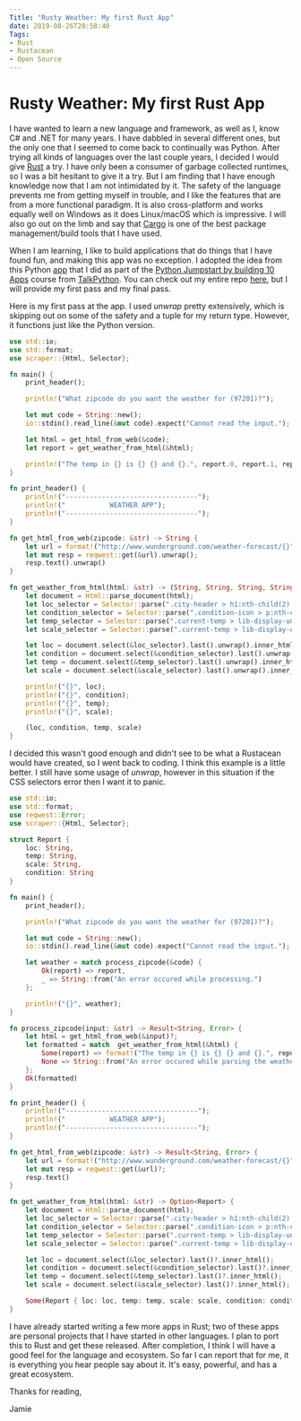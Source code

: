 ```yaml
---
Title: "Rusty Weather: My first Rust App"
date: 2019-08-26T20:58:40
Tags: 
- Rust
- Rustacean
- Open Source
---
```

# Rusty Weather: My first Rust App

I have wanted to learn a new language and framework, as well as I, know C# and .NET for many years. I have dabbled in several different ones, but the only one that I seemed to come back to continually was Python. After trying all kinds of languages over the last couple years, I decided I would give [Rust](https://www.rust-lang.org/) a try. I have only been a consumer of garbage collected runtimes, so I was a bit hesitant to give it a try.  But I am finding that I have enough knowledge now that I am not intimidated by it. The safety of the language prevents me from getting myself in trouble, and I like the features that are from a more functional paradigm. It is also cross-platform and works equally well on Windows as it does Linux/macOS which is impressive. I will also go out on the limb and say that [Cargo](https://doc.rust-lang.org/cargo/) is one of the best package management/build tools that I have used.

When I am learning, I like to build applications that do things that I have found fun, and making this app was no exception. I adopted the idea from this Python [app](https://github.com/talkpython/python-jumpstart-course-demos/blob/master/apps/05_weather_client/final/program.py) that I did as part of the [Python Jumpstart by building 10 Apps](https://training.talkpython.fm/courses/explore_python_jumpstart/python-language-jumpstart-building-10-apps) course from [TalkPython](https://talkpython.fm/). You can check out my entire repo [here](https://github.com/phillipsj/rustyweather), but I will provide my first pass and my final pass.

Here is my first pass at the app. I used *unwrap* pretty extensively, which is skipping out on some of the safety and a tuple for my return type. However, it functions just like the Python version.

```Rust
use std::io;
use std::format;
use scraper::{Html, Selector};

fn main() {
    print_header();

    println!("What zipcode do you want the weather for (97201)?");

    let mut code = String::new();
    io::stdin().read_line(&mut code).expect("Cannot read the input.");

    let html = get_html_from_web(&code);
    let report = get_weather_from_html(&html);

    println!("The temp in {} is {} {} and {}.", report.0, report.1, report.2, report.3)
}

fn print_header() {
    println!("---------------------------------");
    println!("           WEATHER APP");
    println!("---------------------------------");
}

fn get_html_from_web(zipcode: &str) -> String {
    let url = format!("http://www.wunderground.com/weather-forecast/{}", zipcode);
    let mut resp = reqwest::get(&url).unwrap();
    resp.text().unwrap()
}

fn get_weather_from_html(html: &str) -> (String, String, String, String) {
    let document = Html::parse_document(html);
    let loc_selector = Selector::parse(".city-header > h1:nth-child(2) > span:nth-child(1)").unwrap();
    let condition_selector = Selector::parse(".condition-icon > p:nth-child(2)").unwrap();
    let temp_selector = Selector::parse(".current-temp > lib-display-unit:nth-child(1) > span:nth-child(1) > span:nth-child(1)").unwrap();
    let scale_selector = Selector::parse(".current-temp > lib-display-unit:nth-child(1) > span:nth-child(1) > span:nth-child(2) > span:nth-child(1)").unwrap();

    let loc = document.select(&loc_selector).last().unwrap().inner_html();
    let condition = document.select(&condition_selector).last().unwrap().inner_html();
    let temp = document.select(&temp_selector).last().unwrap().inner_html();
    let scale = document.select(&scale_selector).last().unwrap().inner_html();

    println!("{}", loc);
    println!("{}", condition);
    println!("{}", temp);
    println!("{}", scale);

    (loc, condition, temp, scale)
}
```

I decided this wasn't good enough and didn't see to be what a Rustacean would have created, so I went back to coding. I think this example is a little better. I still have some usage of *unwrap*, however in this situation if the CSS selectors error then I want it to panic.

```Rust
use std::io;
use std::format;
use reqwest::Error;
use scraper::{Html, Selector};

struct Report {
    loc: String,
    temp: String,
    scale: String,
    condition: String
}

fn main() {
    print_header();

    println!("What zipcode do you want the weather for (97201)?");

    let mut code = String::new();
    io::stdin().read_line(&mut code).expect("Cannot read the input.");

    let weather = match process_zipcode(&code) {
        Ok(report) => report,
        _ => String::from("An error occured while processing.")
    };

    println!("{}", weather);
}

fn process_zipcode(input: &str) -> Result<String, Error> {
    let html = get_html_from_web(&input)?;
    let formatted = match  get_weather_from_html(&html) {
        Some(report) => format!("The temp in {} is {} {} and {}.", report.loc, report.temp, report.scale, report.condition),
        None => String::from("An error occured while parsing the weather report.")
    };
    Ok(formatted)
}

fn print_header() {
    println!("---------------------------------");
    println!("           WEATHER APP");
    println!("---------------------------------");
}

fn get_html_from_web(zipcode: &str) -> Result<String, Error> {
    let url = format!("http://www.wunderground.com/weather-forecast/{}", zipcode);
    let mut resp = reqwest::get(&url)?;
    resp.text()
}

fn get_weather_from_html(html: &str) -> Option<Report> {
    let document = Html::parse_document(html);
    let loc_selector = Selector::parse(".city-header > h1:nth-child(2) > span:nth-child(1)").unwrap();
    let condition_selector = Selector::parse(".condition-icon > p:nth-child(2)").unwrap();
    let temp_selector = Selector::parse(".current-temp > lib-display-unit:nth-child(1) > span:nth-child(1) > span:nth-child(1)").unwrap();
    let scale_selector = Selector::parse(".current-temp > lib-display-unit:nth-child(1) > span:nth-child(1) > span:nth-child(2) > span:nth-child(1)").unwrap();

    let loc = document.select(&loc_selector).last()?.inner_html();
    let condition = document.select(&condition_selector).last()?.inner_html();
    let temp = document.select(&temp_selector).last()?.inner_html();
    let scale = document.select(&scale_selector).last()?.inner_html();

    Some(Report { loc: loc, temp: temp, scale: scale, condition: condition})
}
```

I have already started writing a few more apps in Rust; two of these apps are personal projects that I have started in other languages. I plan to port this to Rust and get these released. After completion, I think I will have a good feel for the language and ecosystem. So far I can report that for me, it is everything you hear people say about it. It's easy, powerful, and has a great ecosystem.

Thanks for reading,

Jamie
